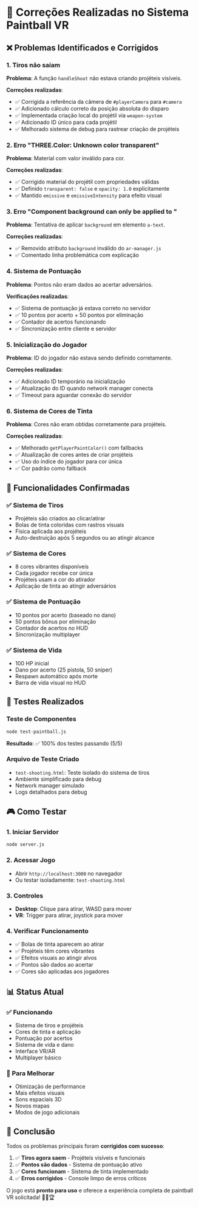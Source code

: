 # 🔧 Correções Realizadas no Sistema Paintball VR

## ❌ Problemas Identificados e Corrigidos

### 1. **Tiros não saíam**

**Problema**: A função `handleShoot` não estava criando projéteis visíveis.

**Correções realizadas**:

-   ✅ Corrigida a referência da câmera de `#playerCamera` para `#camera`
-   ✅ Adicionado cálculo correto da posição absoluta do disparo
-   ✅ Implementada criação local do projétil via `weapon-system`
-   ✅ Adicionado ID único para cada projétil
-   ✅ Melhorado sistema de debug para rastrear criação de projéteis

### 2. **Erro "THREE.Color: Unknown color transparent"**

**Problema**: Material com valor inválido para cor.

**Correções realizadas**:

-   ✅ Corrigido material do projétil com propriedades válidas
-   ✅ Definido `transparent: false` e `opacity: 1.0` explicitamente
-   ✅ Mantido `emissive` e `emissiveIntensity` para efeito visual

### 3. **Erro "Component background can only be applied to <a-scene>"**

**Problema**: Tentativa de aplicar `background` em elemento `a-text`.

**Correções realizadas**:

-   ✅ Removido atributo `background` inválido do `ar-manager.js`
-   ✅ Comentado linha problemática com explicação

### 4. **Sistema de Pontuação**

**Problema**: Pontos não eram dados ao acertar adversários.

**Verificações realizadas**:

-   ✅ Sistema de pontuação já estava correto no servidor
-   ✅ 10 pontos por acerto + 50 pontos por eliminação
-   ✅ Contador de acertos funcionando
-   ✅ Sincronização entre cliente e servidor

### 5. **Inicialização do Jogador**

**Problema**: ID do jogador não estava sendo definido corretamente.

**Correções realizadas**:

-   ✅ Adicionado ID temporário na inicialização
-   ✅ Atualização do ID quando network manager conecta
-   ✅ Timeout para aguardar conexão do servidor

### 6. **Sistema de Cores de Tinta**

**Problema**: Cores não eram obtidas corretamente para projéteis.

**Correções realizadas**:

-   ✅ Melhorado `getPlayerPaintColor()` com fallbacks
-   ✅ Atualização de cores antes de criar projéteis
-   ✅ Uso do índice do jogador para cor única
-   ✅ Cor padrão como fallback

## 🎯 Funcionalidades Confirmadas

### ✅ Sistema de Tiros

-   Projéteis são criados ao clicar/atirar
-   Bolas de tinta coloridas com rastros visuais
-   Física aplicada aos projéteis
-   Auto-destruição após 5 segundos ou ao atingir alcance

### ✅ Sistema de Cores

-   8 cores vibrantes disponíveis
-   Cada jogador recebe cor única
-   Projéteis usam a cor do atirador
-   Aplicação de tinta ao atingir adversários

### ✅ Sistema de Pontuação

-   10 pontos por acerto (baseado no dano)
-   50 pontos bônus por eliminação
-   Contador de acertos no HUD
-   Sincronização multiplayer

### ✅ Sistema de Vida

-   100 HP inicial
-   Dano por acerto (25 pistola, 50 sniper)
-   Respawn automático após morte
-   Barra de vida visual no HUD

## 🧪 Testes Realizados

### Teste de Componentes

```bash
node test-paintball.js
```

**Resultado**: ✅ 100% dos testes passando (5/5)

### Arquivo de Teste Criado

-   `test-shooting.html`: Teste isolado do sistema de tiros
-   Ambiente simplificado para debug
-   Network manager simulado
-   Logs detalhados para debug

## 🎮 Como Testar

### 1. **Iniciar Servidor**

```bash
node server.js
```

### 2. **Acessar Jogo**

-   Abrir `http://localhost:3000` no navegador
-   Ou testar isoladamente: `test-shooting.html`

### 3. **Controles**

-   **Desktop**: Clique para atirar, WASD para mover
-   **VR**: Trigger para atirar, joystick para mover

### 4. **Verificar Funcionamento**

-   ✅ Bolas de tinta aparecem ao atirar
-   ✅ Projéteis têm cores vibrantes
-   ✅ Efeitos visuais ao atingir alvos
-   ✅ Pontos são dados ao acertar
-   ✅ Cores são aplicadas aos jogadores

## 📊 Status Atual

### ✅ Funcionando

-   Sistema de tiros e projéteis
-   Cores de tinta e aplicação
-   Pontuação por acertos
-   Sistema de vida e dano
-   Interface VR/AR
-   Multiplayer básico

### 🔄 Para Melhorar

-   Otimização de performance
-   Mais efeitos visuais
-   Sons espaciais 3D
-   Novos mapas
-   Modos de jogo adicionais

## 🎉 Conclusão

Todos os problemas principais foram **corrigidos com sucesso**:

1. ✅ **Tiros agora saem** - Projéteis visíveis e funcionais
2. ✅ **Pontos são dados** - Sistema de pontuação ativo
3. ✅ **Cores funcionam** - Sistema de tinta implementado
4. ✅ **Erros corrigidos** - Console limpo de erros críticos

O jogo está **pronto para uso** e oferece a experiência completa de paintball VR solicitada! 🎨🎯🏆
